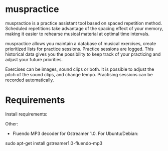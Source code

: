 muspractice
===========

muspractice is a practice assistant tool based on spaced repetition
method. Scheduled repetitions take advantage of the spacing effect of
your memory, making it easier to rehearse musical material at optimal
time intervals.

muspractice allows you maintain a database of musical exercises,
create prioritized lists for practice sessions. Practice sessions are
logged. This historical data gives you the possibility to keep track
of your practicing and adjust your future priorities.

Exercises can be images, sound clips or both. It is possible to adjust
the pitch of the sound clips, and change tempo. Practising sessions
can be recorded automatically.

Requirements
============
Install requirements:


Other:
- Fluendo MP3 decoder for Gstreamer 1.0. For Ubuntu/Debian:

sudo apt-get install gstreamer1.0-fluendo-mp3
